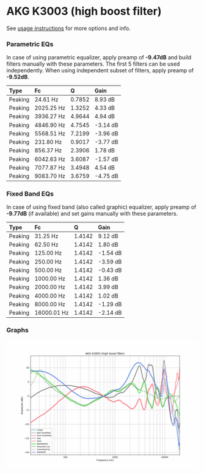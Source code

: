 # AKG K3003 (high boost filter)
See [usage instructions](https://github.com/jaakkopasanen/AutoEq#usage) for more options and info.

### Parametric EQs
In case of using parametric equalizer, apply preamp of **-9.47dB** and build filters manually
with these parameters. The first 5 filters can be used independently.
When using independent subset of filters, apply preamp of **-9.52dB**.

| Type    | Fc         |      Q | Gain     |
|:--------|:-----------|:-------|:---------|
| Peaking | 24.61 Hz   | 0.7852 | 8.93 dB  |
| Peaking | 2025.25 Hz | 1.3252 | 4.33 dB  |
| Peaking | 3936.27 Hz | 4.9644 | 4.94 dB  |
| Peaking | 4846.90 Hz | 4.7545 | -3.14 dB |
| Peaking | 5568.51 Hz | 7.2199 | -3.96 dB |
| Peaking | 231.80 Hz  | 0.9017 | -3.77 dB |
| Peaking | 856.37 Hz  | 2.3906 | 1.78 dB  |
| Peaking | 6042.63 Hz | 3.6087 | -1.57 dB |
| Peaking | 7077.87 Hz | 3.4948 | 4.54 dB  |
| Peaking | 9083.70 Hz | 3.6759 | -4.75 dB |

### Fixed Band EQs
In case of using fixed band (also called graphic) equalizer, apply preamp of **-9.77dB**
(if available) and set gains manually with these parameters.

| Type    | Fc          |      Q | Gain     |
|:--------|:------------|:-------|:---------|
| Peaking | 31.25 Hz    | 1.4142 | 9.12 dB  |
| Peaking | 62.50 Hz    | 1.4142 | 1.80 dB  |
| Peaking | 125.00 Hz   | 1.4142 | -1.54 dB |
| Peaking | 250.00 Hz   | 1.4142 | -3.59 dB |
| Peaking | 500.00 Hz   | 1.4142 | -0.43 dB |
| Peaking | 1000.00 Hz  | 1.4142 | 1.36 dB  |
| Peaking | 2000.00 Hz  | 1.4142 | 3.99 dB  |
| Peaking | 4000.00 Hz  | 1.4142 | 1.02 dB  |
| Peaking | 8000.00 Hz  | 1.4142 | -1.29 dB |
| Peaking | 16000.01 Hz | 1.4142 | -2.14 dB |

### Graphs
![](./AKG%20K3003%20(high%20boost%20filter).png)